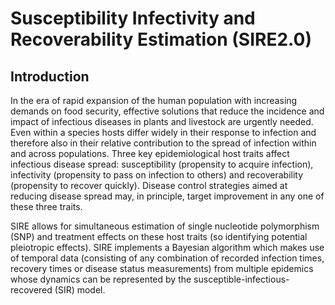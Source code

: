 # Susceptibility Infectivity and Recoverability Estimation (SIRE2.0)

## Introduction

In the era of rapid expansion of the human population with increasing demands on food security, effective solutions that reduce the incidence and impact of infectious diseases in plants and livestock are urgently needed. Even within a species hosts differ widely in their response to infection and therefore also in their relative contribution to the spread of infection within and across populations. Three key epidemiological host traits affect infectious disease spread: susceptibility (propensity to acquire infection), infectivity (propensity to pass on infection to others) and recoverability (propensity to recover quickly). Disease control strategies aimed at reducing disease spread may, in principle, target improvement in any one of these three traits.

SIRE allows for simultaneous estimation of single nucleotide polymorphism (SNP) and treatment effects on these host traits (so identifying potential pleiotropic effects). SIRE implements a Bayesian algorithm which makes use of temporal data (consisting of any combination of recorded infection times, recovery times or disease status measurements) from multiple epidemics whose dynamics can be represented by the susceptible-infectious-recovered (SIR) model. 

